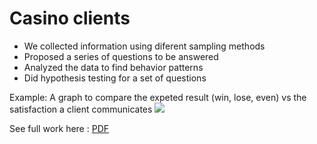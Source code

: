 # Casino clients
 - We collected information using diferent sampling methods
 - Proposed a series of questions to be answered 
 - Analyzed the data to find behavior patterns 
 - Did hypothesis testing for a set of questions

Example:
A graph to compare the expeted result (win, lose, even) vs the satisfaction a client communicates
![](/images/grafico.JPG)



See full work here : [PDF](Casino.pdf)
